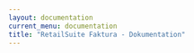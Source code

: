 ```yaml
---
layout: documentation
current_menu: documentation
title: "RetailSuite Faktura - Dokumentation"
---
```


